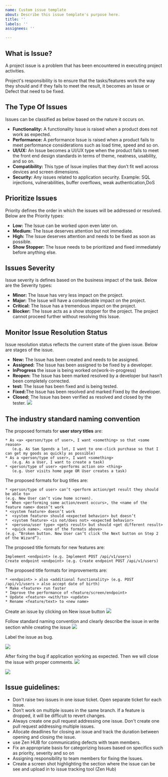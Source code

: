 ```yaml
---
name: Custom issue template
about: Describe this issue template's purpose here.
title: ''
labels: ''
assignees: ''

---
```


## What is Issue?
A project issue is a problem that has been encountered in executing project activities. 

Project's responsibility is to ensure that the tasks/features work the way they should and if they fails to meet the result, it becomes an Issue or Defect that need to be fixed.

## The Type Of Issues
Issues can be classified as below based on the nature it occurs on.

* <B>Functionality:</B> A functionality Issue is raised when a product does not work as expected.
* <B>Performance:</B> A performance Issue is raised when a product fails to meet performance considerations such as load time, speed and so on.
* <B>UI/UX:</B> An Issue becomes a UI/UX type when the product fails to meet the front end design standards in terms of theme, neatness, usability, and so on.
* <B>Compatibility:</B> This type of Issue implies that they don’t fit well across devices and screen dimensions.
* <B>Security:</B> Any issues related to application security. Example: SQL injections, vulnerabilities, buffer overflows, weak authentication,DoS

## Prioritize Issues
Priority defines the order in which the issues will be addressed or resolved.  Below are the Priority types:

* <B>Low:</B> The Issue can be worked upon even later on.
* <B>Medium:</B> The Issue deserves attention but not immediate.
* <B>High:</B> The Issue deserves attention and needs to be fixed as soon as possible.
* <B>Show Stopper:</B> The Issue needs to be prioritized and fixed immediately before anything else.

## Issues Severity
  Issue severity is defines based on the business impact of the task. Below are the Severity types:

* <B>Minor:</B> The Issue has very less impact on the project.
* <B>Major:</B> The Issue will have a considerable impact on the project.
* <B>Critical:</B> The Issue has a tremendous impact on the project.
* <B>Blocker:</B> The Issue acts as a show stopper for the project. The project cannot proceed further without resolving this Issue.

## Monitor Issue Resolution Status

Issue resolution status reflects the current state of the given issue. Below are stages of the issue.

* <B> New:</B> The Issue has been created and needs to be assigned.
* <B> Assigned:</B> The Issue has been assigned to be fixed by a developer.
* <B> InProgress</B>​ the issue is being worked on(work-in-progress)
* <B> Reopen:</B> The Issue has been marked resolved by a developer but hasn’t been completely corrected.
* <B> test:</B> The Issue has been fixed and is being tested.
* <B>Fixed:</B>The Issue has been resolved and marked Fixed by the developer.
* <B>Closed:</B> The Issue has been verified as resolved and closed by the tester.
![](https://ipfs.infura.io/ipfs/QmTbZaVMotBVovqy4xzSgc8U2CYyaDcwyjkL6JYvj6wiui)

## The industry standard naming convention

The proposed formats for <B>user story titles</B> are:
```
* As <a> <person/type of user>, I want <something> so that <some reason> 
   (e.g. As Sam Spends a lot, I want to one-click purchase so that I can get my goods as quickly as possible)
* As a <person/type of user>, I want <something> 
   (e.g. As a User, I want to create a task)
* <person/type of user> <performs action on> <thing> 
   (e.g. User visits home page OR User creates a task)
```

The proposed formats for bug titles are:
```
* <person/type of user> can’t <perform action/get result they should be able to> 
(e.g. New User can’t view home screen).
*  When <performing some action/event occurs>, the <name of the feature name> doesn’t work
* <system feature> doesn’t work
*  <system feature> should <expected behavior> but doesn’t
*  <system feature> <is not/does not> <expected behavior>
*  <persona/user type> <gets result> but should <get different result>
*  <quick name>. <one of the formats above> 
(e.g. “Broken button. New User can’t click the Next button on Step 2 of the Wizard”).
```

The proposed title formats for new features are:
```
Implement <endpoint> (e.g. Implement POST /api/v1/users)
Create endpoint <endpoint> (e.g. Create endpoint POST /api/v1/users)
```


The proposed title formats for improvements are:
```
* <endpoint> > also <additional functionality> (e.g. POST /api/v1/users > also accept date of birth)
* Make <feature> run faster
* Improve the performance of <feature/screen/endpoint>
* Update <feature> <with/to> <update>
* Rename <feature/text> to <new name>
```

Create an issue by clicking on New issue button
![](https://ipfs.infura.io/ipfs/QmVSFKKRyQ6NT53xTsT4765ykbsw6dPY7qHX1bLp7rMsTU)
 
Follow standard naming convention and clearly describe the issue in write section while creating the issue
![](https://ipfs.infura.io/ipfs/QmVqnQBJfm5LtiitEAYUCpomki9RMg7i63EFosE59PZj25)</br>

Label the issue as bug.

![](https://ipfs.infura.io/ipfs/QmbawiD9EJ8XZfv2VPjcdMAv5W3PM86vf1kQagHVvDA2CR)


After fixing the bug if application working as expected. Then we will close the issue with proper comments.
![](https://ipfs.infura.io/ipfs/QmaUpdKbRRCrYGiH8PT15HEtsHT7ttqVgJZj2ZptEUHCXC)

![](https://ipfs.infura.io/ipfs/QmTCf7g2BvuJfxGupiZKGDZiNknh1wj23renkcGm6uVvVQ)

## Issue guidelines:

* Don't raise two issues in one issue ticket. Open separate ticket for each issue.
* Don’t work on multiple issues in the same branch. If a feature is dropped, it will be difficult to revert changes.
* Always create one pull request addressing one issue. Don't create one pull request addressing multiple issues.
* Allocate deadlines for closing an issue and track the duration between opening and closing the issue.
* use Zen HUB for communicating defects with team members.
* Fix an appropriate basis for categorizing Issues based on specifics such as priority, severity and so on
* Assigning responsibility to team members for fixing the Issues.
* Create a screen shot highlighting the section where the issue can be see and upload in to issue tracking tool (Zen Hub)
